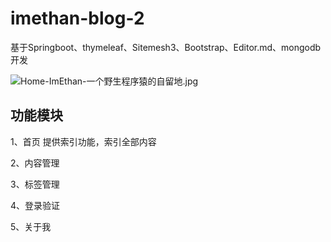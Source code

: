 # imethan-blog-2
基于Springboot、thymeleaf、Sitemesh3、Bootstrap、Editor.md、mongodb开发

<img src="/ethanwong/imethan-blog-2/blob/master/img/snapshot/Home-ImEthan-%E4%B8%80%E4%B8%AA%E9%87%8E%E7%94%9F%E7%A8%8B%E5%BA%8F%E7%8C%BF%E7%9A%84%E8%87%AA%E7%95%99%E5%9C%B0.jpg?raw=true" alt="Home-ImEthan-一个野生程序猿的自留地.jpg">

## 功能模块
1、首页
提供索引功能，索引全部内容

2、内容管理

3、标签管理

4、登录验证

5、关于我
